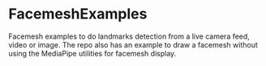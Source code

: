 # FacemeshExamples

Facemesh examples to do landmarks detection from a live camera feed, video or image. The repo also has an example to draw a facemesh without using the MediaPipe utilities for facemesh display.
